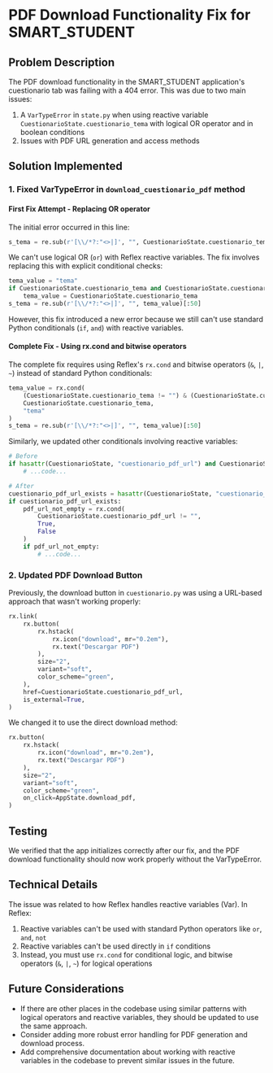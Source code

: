 # PDF Download Functionality Fix for SMART_STUDENT

## Problem Description
The PDF download functionality in the SMART_STUDENT application's cuestionario tab was failing with a 404 error. This was due to two main issues:

1. A `VarTypeError` in `state.py` when using reactive variable `CuestionarioState.cuestionario_tema` with logical OR operator and in boolean conditions
2. Issues with PDF URL generation and access methods

## Solution Implemented

### 1. Fixed VarTypeError in `download_cuestionario_pdf` method

#### First Fix Attempt - Replacing OR operator
The initial error occurred in this line:
```python
s_tema = re.sub(r'[\\/*?:"<>|]', "", CuestionarioState.cuestionario_tema or "tema")[:50]
```

We can't use logical OR (`or`) with Reflex reactive variables. The fix involves replacing this with explicit conditional checks:

```python
tema_value = "tema"
if CuestionarioState.cuestionario_tema and CuestionarioState.cuestionario_tema != "":
    tema_value = CuestionarioState.cuestionario_tema
s_tema = re.sub(r'[\\/*?:"<>|]', "", tema_value)[:50]
```

However, this fix introduced a new error because we still can't use standard Python conditionals (`if`, `and`) with reactive variables.

#### Complete Fix - Using rx.cond and bitwise operators
The complete fix requires using Reflex's `rx.cond` and bitwise operators (`&`, `|`, `~`) instead of standard Python conditionals:

```python
tema_value = rx.cond(
    (CuestionarioState.cuestionario_tema != "") & (CuestionarioState.cuestionario_tema != None),
    CuestionarioState.cuestionario_tema,
    "tema"
)
s_tema = re.sub(r'[\\/*?:"<>|]', "", tema_value)[:50]
```

Similarly, we updated other conditionals involving reactive variables:

```python
# Before
if hasattr(CuestionarioState, "cuestionario_pdf_url") and CuestionarioState.cuestionario_pdf_url:
    # ...code...

# After
cuestionario_pdf_url_exists = hasattr(CuestionarioState, "cuestionario_pdf_url")
if cuestionario_pdf_url_exists:
    pdf_url_not_empty = rx.cond(
        CuestionarioState.cuestionario_pdf_url != "",
        True,
        False
    )
    if pdf_url_not_empty:
        # ...code...
```

### 2. Updated PDF Download Button
Previously, the download button in `cuestionario.py` was using a URL-based approach that wasn't working properly:

```python
rx.link(
    rx.button(
        rx.hstack(
            rx.icon("download", mr="0.2em"),
            rx.text("Descargar PDF")
        ),
        size="2",
        variant="soft",
        color_scheme="green",
    ),
    href=CuestionarioState.cuestionario_pdf_url,
    is_external=True,
)
```

We changed it to use the direct download method:

```python
rx.button(
    rx.hstack(
        rx.icon("download", mr="0.2em"),
        rx.text("Descargar PDF")
    ),
    size="2",
    variant="soft",
    color_scheme="green",
    on_click=AppState.download_pdf,
)
```

## Testing
We verified that the app initializes correctly after our fix, and the PDF download functionality should now work properly without the VarTypeError.

## Technical Details
The issue was related to how Reflex handles reactive variables (Var). In Reflex:

1. Reactive variables can't be used with standard Python operators like `or`, `and`, `not`
2. Reactive variables can't be used directly in `if` conditions
3. Instead, you must use `rx.cond` for conditional logic, and bitwise operators (`&`, `|`, `~`) for logical operations

## Future Considerations
- If there are other places in the codebase using similar patterns with logical operators and reactive variables, they should be updated to use the same approach.
- Consider adding more robust error handling for PDF generation and download process.
- Add comprehensive documentation about working with reactive variables in the codebase to prevent similar issues in the future.
